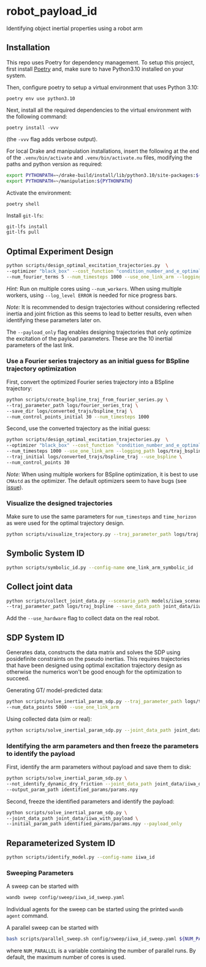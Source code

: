 # robot_payload_id
Identifying object inertial properties using a robot arm

## Installation

This repo uses Poetry for dependency management. To setup this project, first install
[Poetry](https://python-poetry.org/docs/#installation) and, make sure to have Python3.10
installed on your system.

Then, configure poetry to setup a virtual environment that uses Python 3.10:
```
poetry env use python3.10
```

Next, install all the required dependencies to the virtual environment with the
following command:
```
poetry install -vvv
```
(the `-vvv` flag adds verbose output).

For local Drake and manipulation installations, insert the following at the end of the
`.venv/bin/activate` and `.venv/bin/activate.nu` files, modifying the paths and python version as required:
```bash
export PYTHONPATH=~/drake-build/install/lib/python3.10/site-packages:${PYTHONPATH}
export PYTHONPATH=~/manipulation:${PYTHONPATH}
```

Activate the environment:
```
poetry shell
```

Install `git-lfs`:

```bash
git-lfs install
git-lfs pull
```

## Optimal Experiment Design

```bash
python scripts/design_optimal_excitation_trajectories.py  \
--optimizer "black_box" --cost_function "condition_number_and_e_optimality" \
--num_fourier_terms 5 --num_timesteps 1000 --use_one_link_arm --logging_path logs/traj
```

*Hint:* Run on multiple cores using `--num_workers`. When using multiple workers,
using `--log_level ERROR` is needed for nice progress bars.

*Note:* It is recommended to design trajectories without considering reflected inertia
and joint friction as this seems to lead to better results, even when identifying these
parameters later on.

The `--payload_only` flag enables designing trajectories that only optimize the
excitation of the payload parameters. These are the 10 inertial parameters of the last
link.

### Use a Fourier series trajectory as an initial guess for BSpline trajectory optimization

First, convert the optimized Fourier series trajectory into a BSpline trajectory:
```bash
python scripts/create_bspline_traj_from_fourier_series.py \
--traj_parameter_path logs/fourier_series_traj \
--save_dir logs/converted_trajs/bspline_traj \
--num_control_points_initial 30 --num_timesteps 1000
```

Second, use the converted trajectory as the initial guess:
```bash
python scripts/design_optimal_excitation_trajectories.py  \
--optimizer "black_box" --cost_function "condition_number_and_e_optimality" \
--num_timesteps 1000 --use_one_link_arm --logging_path logs/traj_bspline \
--traj_initial logs/converted_trajs/bspline_traj --use_bspline \
--num_control_points 30
```

*Note:* When using multiple workers for BSpline optimization, it is best to use `CMAstd`
as the optimizer. The default optimizers seem to have bugs (see
[issue](https://github.com/facebookresearch/nevergrad/issues/1593)).

### Visualize the designed trajectories

Make sure to use the same parameters for `num_timesteps` and `time_horizon` as were used
for the optimal trajectory design.
```bash
python scripts/visualize_trajectory.py --traj_parameter_path logs/traj
```

## Symbolic System ID

```bash
python scripts/symbolic_id.py --config-name one_link_arm_symbolic_id
```

## Collect joint data

```bash
python scripts/collect_joint_data.py --scenario_path models/iiwa_scenario.yaml \
--traj_parameter_path logs/traj_bspline --save_data_path joint_data/iiwa
```

Add the `--use_hardware` flag to collect data on the real robot.

## SDP System ID

Generates data, constructs the data matrix and solves the SDP using posidefinite
constraints on the pseudo inertias.
This requires trajectories that have been designed using optimal excitation trajectory
design as otherwise the numerics won't be good enough for the optimization to succeed.

Generating GT/ model-predicted data:
```bash
python scripts/solve_inertial_param_sdp.py --traj_parameter_path logs/traj \
--num_data_points 5000 --use_one_link_arm
```

Using collected data (sim or real):
```bash
python scripts/solve_inertial_param_sdp.py --joint_data_path joint_data/iiwa_only
```

### Identifying the arm parameters and then freeze the parameters to identify the payload

First, identify the arm parameters without payload and save them to disk:
```bash
python scripts/solve_inertial_param_sdp.py \
--not_identify_dynamic_dry_friction --joint_data_path joint_data/iiwa_only \
--output_param_path identified_params/params.npy
```

Second, freeze the identified parameters and identify the payload:
```bash
python scripts/solve_inertial_param_sdp.py \
--joint_data_path joint_data/iiwa_with_payload \
--initial_param_path identified_params/params.npy --payload_only
```

## Reparameterized System ID

```bash
python scripts/identify_model.py --config-name iiwa_id
```

### Sweeping Parameters

A sweep can be started with
```bash
wandb sweep config/sweep/iiwa_id_sweep.yaml
```
Individual agents for the sweep can be started using the printed `wandb agent` command.

A parallel sweep can be started with
```bash
bash scripts/parallel_sweep.sh config/sweep/iiwa_id_sweep.yaml ${NUM_PARALLEL}
```
where `NUM_PARALLEL` is a variable containing the number of parallel runs. By default,
the maximum number of cores is used.
